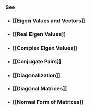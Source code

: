 ---
---

### See

- ### [[Eigen Values and Vectors]]

- ### [[Real Eigen Values]]

- ### [[Complex Eigen Values]]

- ### [[Conjugate Pairs]]

- ### [[Diagonalization]]

- ### [[Diagonal Matrices]]

- ### [[Normal Form of Matrices]]